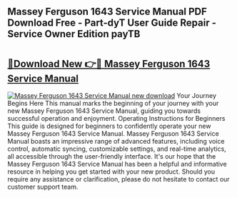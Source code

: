 ## Massey Ferguson 1643 Service Manual PDF Download Free - Part-dyT User Guide Repair - Service Owner Edition payTB

# <h2><a href="http://bc93148.oget.top/?id=Massey+Ferguson+1643+Service+Manual">🔗Download New 👉🔴 Massey Ferguson 1643 Service Manual</a></h2>

[![Massey Ferguson 1643 Service Manual new download](https://i.imgur.com/5g1atiW.png)](http://bc93148.oget.top/?id=Massey+Ferguson+1643+Service+Manual)
Your Journey Begins Here This manual marks the beginning of your journey with your new Massey Ferguson 1643 Service Manual, guiding you towards successful operation and enjoyment. Operating Instructions for Beginners This guide is designed for beginners to confidently operate your new Massey Ferguson 1643 Service Manual. Massey Ferguson 1643 Service Manual boasts an impressive range of advanced features, including voice control, automatic syncing, customizable settings, and real-time analytics, all accessible through the user-friendly interface. It's our hope that the Massey Ferguson 1643 Service Manual has been a helpful and informative resource in helping you get started with your new product. Should you require any assistance or clarification, please do not hesitate to contact our customer support team.
